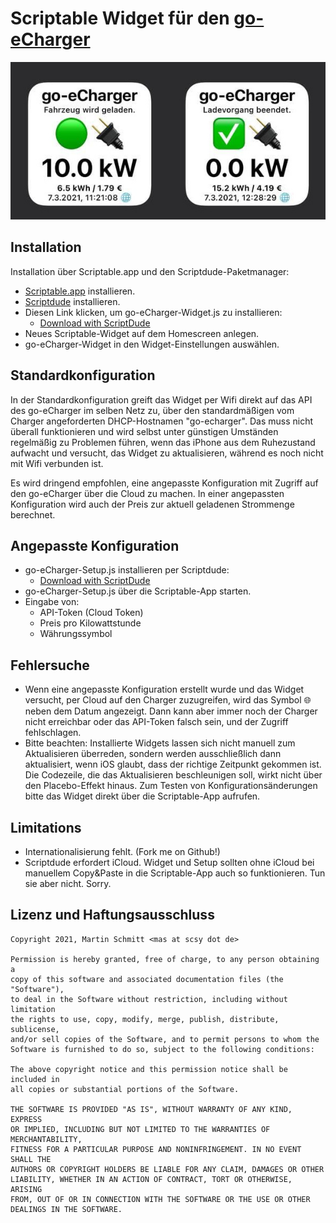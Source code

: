 # Scriptable Widget für den [go-eCharger](https://go-e.co/)

![Screenshot](https://raw.githubusercontent.com/mschmitt/go-e-widget/main/screenshot.jpg)

## Installation

Installation über Scriptable.app und den Scriptdude-Paketmanager:

- [Scriptable.app](https://scriptable.app/) installieren.
- [Scriptdude](https://scriptdu.de/) installieren.
- Diesen Link klicken, um go-eCharger-Widget.js zu installieren:
  - [Download with ScriptDude](https://scriptdu.de/?name=go-eCharger-Widget&source=https%3A%2F%2Fraw.githubusercontent.com%2Fmschmitt%2Fgo-e-widget%2Fmain%2Fgo-eCharger-Widget.js&docs=https%3A%2F%2Fgithub.com%2Fmschmitt%2Fgo-e-widget%2Fblob%2Fmain%2Fgo-eCharger-README.md)
- Neues Scriptable-Widget auf dem Homescreen anlegen.
- go-eCharger-Widget in den Widget-Einstellungen auswählen.

## Standardkonfiguration

In der Standardkonfiguration greift das Widget per Wifi direkt auf das API des go-eCharger im selben Netz zu, über den standardmäßigen vom Charger angeforderten DHCP-Hostnamen "go-echarger". Das muss nicht überall funktionieren und wird selbst unter günstigen Umständen regelmäßig zu Problemen führen, wenn das iPhone aus dem Ruhezustand aufwacht und versucht, das Widget zu aktualisieren, während es noch nicht mit Wifi verbunden ist.

Es wird dringend empfohlen, eine angepasste Konfiguration mit Zugriff auf den go-eCharger über die Cloud zu machen. In einer angepassten Konfiguration wird auch der Preis zur aktuell geladenen Strommenge berechnet.

## Angepasste Konfiguration

- go-eCharger-Setup.js installieren per Scriptdude:
  - [Download with ScriptDude](https://scriptdu.de/?name=go-eCharger-Setup&source=https%3A%2F%2Fraw.githubusercontent.com%2Fmschmitt%2Fgo-e-widget%2Fmain%2Fgo-eCharger-Setup.js&docs=https%3A%2F%2Fgithub.com%2Fmschmitt%2Fgo-e-widget%2Fblob%2Fmain%2Fgo-eCharger-README.md)
- go-eCharger-Setup.js über die Scriptable-App starten.
- Eingabe von:
  - API-Token (Cloud Token)
  - Preis pro Kilowattstunde
  - Währungssymbol

## Fehlersuche

- Wenn eine angepasste Konfiguration erstellt wurde und das Widget versucht, per Cloud auf den Charger zuzugreifen, wird das Symbol 🌐 neben dem Datum angezeigt. Dann kann aber immer noch der Charger nicht erreichbar oder das API-Token falsch sein, und der Zugriff fehlschlagen.
- Bitte beachten: Installierte Widgets lassen sich nicht manuell zum Aktualisieren überreden, sondern werden ausschließlich dann aktualisiert, wenn iOS glaubt, dass der richtige Zeitpunkt gekommen ist. Die Codezeile, die das Aktualisieren beschleunigen soll, wirkt nicht über den Placebo-Effekt hinaus. Zum Testen von Konfigurationsänderungen bitte das Widget direkt über die Scriptable-App aufrufen.

## Limitations

- Internationalisierung fehlt. (Fork me on Github!)
- Scriptdude erfordert iCloud. Widget und Setup sollten ohne iCloud bei manuellem Copy&Paste in die Scriptable-App auch so funktionieren. Tun sie aber nicht. Sorry.

## Lizenz und Haftungsausschluss

```
Copyright 2021, Martin Schmitt <mas at scsy dot de>

Permission is hereby granted, free of charge, to any person obtaining a 
copy of this software and associated documentation files (the "Software"), 
to deal in the Software without restriction, including without limitation 
the rights to use, copy, modify, merge, publish, distribute, sublicense, 
and/or sell copies of the Software, and to permit persons to whom the 
Software is furnished to do so, subject to the following conditions:

The above copyright notice and this permission notice shall be included in 
all copies or substantial portions of the Software.

THE SOFTWARE IS PROVIDED "AS IS", WITHOUT WARRANTY OF ANY KIND, EXPRESS 
OR IMPLIED, INCLUDING BUT NOT LIMITED TO THE WARRANTIES OF MERCHANTABILITY, 
FITNESS FOR A PARTICULAR PURPOSE AND NONINFRINGEMENT. IN NO EVENT SHALL THE 
AUTHORS OR COPYRIGHT HOLDERS BE LIABLE FOR ANY CLAIM, DAMAGES OR OTHER 
LIABILITY, WHETHER IN AN ACTION OF CONTRACT, TORT OR OTHERWISE, ARISING 
FROM, OUT OF OR IN CONNECTION WITH THE SOFTWARE OR THE USE OR OTHER 
DEALINGS IN THE SOFTWARE.
```
